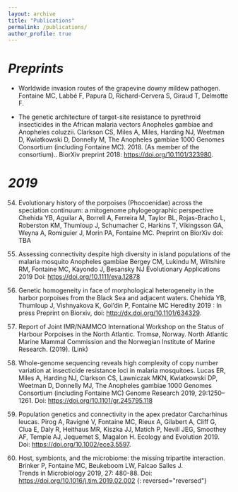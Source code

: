 ```yaml
---
layout: archive
title: "Publications"
permalink: /publications/
author_profile: true
---
```



*Preprints*
=========
- Worldwide invasion routes of the grapevine downy mildew pathogen.
Fontaine MC, Labbé F, Papura D, Richard-Cervera S, Giraud T, Delmotte F.

- The genetic architecture of target-site resistance to pyrethroid insecticides in the African malaria vectors Anopheles gambiae and Anopheles coluzzii.
Clarkson CS, Miles A, Miles, Harding NJ, Weetman D, Kwiatkowski D, Donnelly M, The Anopheles gambiae 1000 Genomes Consortium (including Fontaine MC). 2018. (As member of the consortium)..
BiorXiv preprint 2018: https://doi.org/10.1101/323980.

*2019*
=========
54. Evolutionary history of the porpoises (Phocoenidae) across the speciation continuum: a mitogenome phylogeographic perspective
Chehida YB, Aguilar A, Borrell A, Ferreira M, Taylor BL, Rojas-Bracho L, Roberston KM, Thumloup J, Schumacher C, Harkins T, Víkingsson GA, Weyna A, Romiguier J, Morin PA, Fontaine MC.
Preprint on BiorXiv doi: TBA

53. Assessing connectivity despite high diversity in island populations of the malaria mosquito Anopheles gambiae
Bergey CM, Lukindu M, Wiltshire RM, Fontaine MC, Kayondo J, Besansky NJ
Evolutionary Applications 2019
Doi: https://doi.org/10.1111/eva.12878

52. Genetic homogeneity in face of morphological heterogeneity in the harbor porpoises from the Black Sea and adjacent waters.
Chehida YB, Thumloup J, Vishnyakova K, Gol’din P, Fontaine MC
Heredity 2019 : In press
Preprint on Biorxiv, doi: http://dx.doi.org/10.1101/634329.

51. Report of Joint IMR/NAMMCO International Workshop on the Status of Harbour Porpoises in the North Atlantic. Tromsø, Norway.
North Atlantic Marine Mammal Commission and the Norwegian Institute of Marine Research. (2019). (Link)

50. Whole-genome sequencing reveals high complexity of copy number variation at insecticide resistance loci in malaria mosquitoes.
Lucas ER, Miles A, Harding NJ, Clarkson CS, Lawniczak MKN, Kwiatkowski DP, Weetman D, Donnelly MJ, The Anopheles gambiae 1000 Genomes Consortium (including Fontaine MC)
Genome Research 2019, 29:1250–1261.
Doi: https://doi.org/10.1101/gr.245795.118

49. Population genetics and connectivity in the apex predator Carcharhinus leucas.
Pirog A, Ravigné V, Fontaine MC, Rieux A, Gilabert A, Cliff G, Clua E, Daly R, Heithaus MR, Kiszka JJ, Matich P, Nevill JEG, Smoothey AF, Temple AJ, Jequemet S, Magalon H.
Ecology and Evolution 2019.
Doi: https://doi.org/10.1002/ece3.5597.

48. Host, symbionts, and the microbiome: the missing tripartite interaction.
Brinker P, Fontaine MC, Beukeboom LW, Falcao Salles J.  
Trends in Microbiology 2019, 27: 480-88.
Doi: https://doi.org/10.1016/j.tim.2019.02.002
{: reversed="reversed"}
